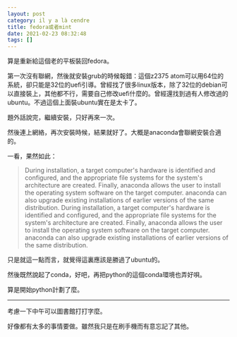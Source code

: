 ```yaml
---
layout: post
category: il y a là cendre
title: fedora或者mint
date: 2021-02-23 08:32:48
tags: []
---
```


算是重新給這個老的平板裝回fedora。

第一次沒有聯網，然後就安裝grub的時候報錯：這個z2375 atom可以用64位的系統，卻只能是32位的uefi引導。曾經找了很多linux版本，除了32位的debian可以直接裝上，其他都不行，需要自己修改uefi什麼的。曾經還找到過有人修改過的ubuntu。不過這個上面裝ubuntu實在是太卡了。

題外話說完，繼續安裝，只好再來一次。

然後連上網絡，再次安裝時候，結果就好了。大概是anaconda會聯網安裝合適的。

一看，果然如此：

> During installation, a target computer's hardware is identified and configured, and the appropriate file systems for the system's architecture are created. Finally, anaconda allows the user to install the operating system software on the target computer. anaconda can also upgrade existing installations of earlier versions of the same distribution. During installation, a target computer's hardware is identified and configured, and the appropriate file systems for the system's architecture are created. Finally, anaconda allows the user to install the operating system software on the target computer. anaconda can also upgrade existing installations of earlier versions of the same distribution. 

只是就這一點而言，就覺得這裏應該是勝過了ubuntu的。

然後既然說起了conda，好吧，再把python的這個conda環境也弄好唄。

算是開始python計劃了麼。

------

考慮一下中午可以圖書館打打字麼。

好像都有太多的事情要做。雖然我只是在刷手機而有意忘記了其他。





